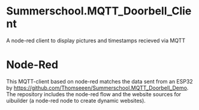 # Summerschool.MQTT_Doorbell_Client
A node-red client to display pictures and timestamps recieved via MQTT

# Node-Red
This MQTT-client based on node-red matches the data sent from an ESP32 by https://github.com/Thomseeen/Summerschool.MQTT_Doorbell_Demo.
The repository includes the node-red flow and the website sources for uibuilder (a node-red node to create dynamic websites).
